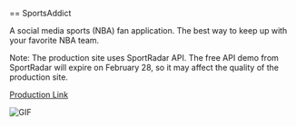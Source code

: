 == SportsAddict

A social media sports (NBA) fan application. The best way to keep up with your favorite NBA team.

Note: The production site uses SportRadar API. The free API demo from SportRadar will expire on February 28, so it may affect the quality of the production site. 

[Production Link](http://sports-addict.herokuapp.com/)

![GIF](http://g.recordit.co/NTHK8fKRS2.gif)
